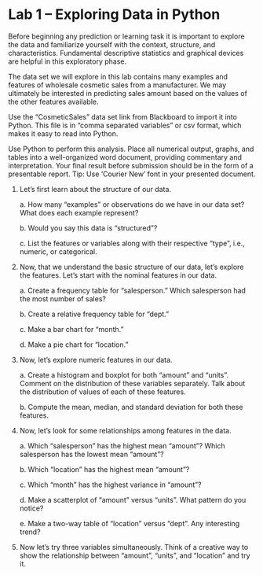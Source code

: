 # Lab 1 – Exploring Data in Python 
Before beginning any prediction or learning task it is important to explore the data and familiarize yourself with the context, structure,  and characteristics. Fundamental descriptive statistics and graphical devices are helpful in this exploratory phase. 

The data set we will explore in this lab contains many examples and features of wholesale cosmetic sales from a manufacturer. We  may ultimately be interested in predicting sales amount based on the values of the other features available.  

Use the “CosmeticSales” data set link from Blackboard to import it into Python. This file is in “comma separated variables” or csv format, which makes it easy to read into Python.  

Use Python to perform this analysis. Place all numerical output, graphs, and tables into a well-organized word document, providing commentary and interpretation. Your final result before submission should be in the form of a presentable report. Tip: Use ‘Courier  New’ font in your presented document. 

1. Let’s first learn about the structure of our data. 

   a. How many “examples” or observations do we have in our data set? What does each example represent?
   
   b. Would you say this data is “structured”? 
   
   c. List the features or variables along with their respective “type”, i.e., numeric, or categorical. 
   
2. Now, that we understand the basic structure of our data, let’s explore the features. Let’s start with the nominal features in our  data. 

   a. Create a frequency table for “salesperson.” Which salesperson had the most number of sales? 
   
   b. Create a relative frequency table for “dept.” 
   
   c. Make a bar chart for “month.” 
   
   d. Make a pie chart for “location.” 
   
3. Now, let’s explore numeric features in our data. 

   a. Create a histogram and boxplot for both “amount” and “units”. Comment on the distribution of these variables  separately. Talk about the distribution of values of each of these features. 

   b. Compute the mean, median, and standard deviation for both these features. 

4. Now, let’s look for some relationships among features in the data.  

   a. Which “salesperson” has the highest mean “amount”? Which salesperson has the lowest mean “amount”?

   b. Which “location” has the highest mean “amount”? 

   c. Which “month” has the highest variance in “amount”? 

   d. Make a scatterplot of “amount” versus “units”. What pattern do you notice? 

   e. Make a two-way table of “location” versus “dept”. Any interesting trend? 

5. Now let’s try three variables simultaneously. Think of a creative way to show the relationship between “amount”, “units”, and  “location” and try it.
